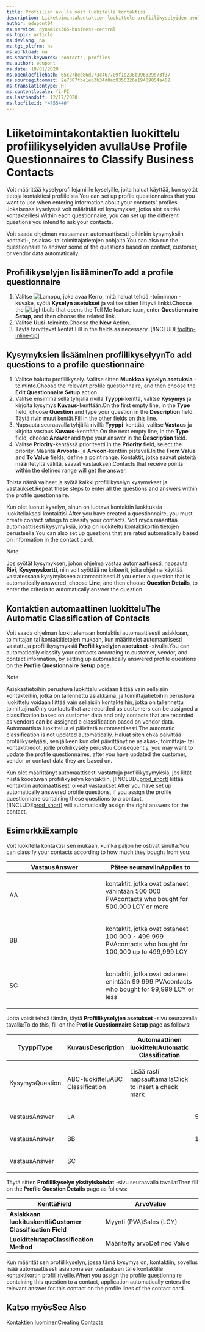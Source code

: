 ```yaml
---
title: Profiilien avulla voit luokitella kontaktisi
description: Liiketoimintakontaktien luokittelu profiilikyselyiden avulla
author: edupont04
ms.service: dynamics365-business-central
ms.topic: article
ms.devlang: na
ms.tgt_pltfrm: na
ms.workload: na
ms.search.keywords: contacts, profiles
ms.author: edupont
ms.date: 10/01/2020
ms.openlocfilehash: 65c27bee86d273c467709f1e238b996829d73f37
ms.sourcegitcommit: 2e7307fbe1eb3b34d0ad9356226a19409054a402
ms.translationtype: HT
ms.contentlocale: fi-FI
ms.lasthandoff: 12/17/2020
ms.locfileid: "4755440"
---
```

# <a name="use-profile-questionnaires-to-classify-business-contacts"></a><span data-ttu-id="18919-103">Liiketoimintakontaktien luokittelu profiilikyselyiden avulla</span><span class="sxs-lookup"><span data-stu-id="18919-103">Use Profile Questionnaires to Classify Business Contacts</span></span>
<span data-ttu-id="18919-104">Voit määrittää kyselyprofiileja niille kyselyille, joita haluat käyttää, kun syötät tietoja kontaktiesi profiileista.</span><span class="sxs-lookup"><span data-stu-id="18919-104">You can set up profile questionnaires that you want to use when entering information about your contacts' profiles.</span></span> <span data-ttu-id="18919-105">Jokaisessa kyselyssä voit määrittää eri kysymykset, jotka aiot esittää kontakteillesi.</span><span class="sxs-lookup"><span data-stu-id="18919-105">Within each questionnaire, you can set up the different questions you intend to ask your contacts.</span></span>  

<span data-ttu-id="18919-106">Voit saada ohjelman vastaamaan automaattisesti joihinkin kysymyksiin kontakti-, asiakas- tai toimittajatietojen pohjalta.</span><span class="sxs-lookup"><span data-stu-id="18919-106">You can also run the questionnaire to answer some of the questions based on contact, customer, or vendor data automatically.</span></span>  

## <a name="to-add-a-profile-questionnaire"></a><span data-ttu-id="18919-107">Profiilikyselyjen lisääminen</span><span class="sxs-lookup"><span data-stu-id="18919-107">To add a profile questionnaire</span></span>
1.  <span data-ttu-id="18919-108">Valitse ![Lamppu, joka avaa Kerro, mitä haluat tehdä -toiminnon](media/ui-search/search_small.png "Kerro, mitä haluat tehdä") -kuvake, syötä **Kyselyn asetukset** ja valitse sitten liittyvä linkki.</span><span class="sxs-lookup"><span data-stu-id="18919-108">Choose the ![Lightbulb that opens the Tell Me feature](media/ui-search/search_small.png "Tell me what you want to do") icon, enter **Questionnaire Setup**, and then choose the related link.</span></span>  
2.  <span data-ttu-id="18919-109">Valitse **Uusi**-toiminto.</span><span class="sxs-lookup"><span data-stu-id="18919-109">Choose the **New** Action.</span></span>  
3.  <span data-ttu-id="18919-110">Täytä tarvittavat kentät.</span><span class="sxs-lookup"><span data-stu-id="18919-110">Fill in the fields as necessary.</span></span> [!INCLUDE[tooltip-inline-tip](includes/tooltip-inline-tip_md.md)]  

## <a name="to-add-questions-to-a-profile-questionnaire"></a><span data-ttu-id="18919-111">Kysymyksien lisääminen profiilikyselyyn</span><span class="sxs-lookup"><span data-stu-id="18919-111">To add questions to a profile questionnaire</span></span>
1.  <span data-ttu-id="18919-112">Valitse haluttu profiilikysely. Valitse sitten **Muokkaa kyselyn asetuksia** -toiminto.</span><span class="sxs-lookup"><span data-stu-id="18919-112">Choose the relevant profile questionnaire, and then choose the **Edit Questionnaire Setup** action.</span></span>  
2.  <span data-ttu-id="18919-113">Valitse ensimmäisellä tyhjällä rivillä **Tyyppi**-kenttä, valitse **Kysymys** ja kirjoita kysymys **Kuvaus**-kenttään.</span><span class="sxs-lookup"><span data-stu-id="18919-113">On the first empty line, in the **Type** field, choose **Question** and type your question in the **Description** field.</span></span> <span data-ttu-id="18919-114">Täytä rivin muut kentät.</span><span class="sxs-lookup"><span data-stu-id="18919-114">Fill in the other fields on this line.</span></span>  
3.  <span data-ttu-id="18919-115">Napsauta seuraavalla tyhjällä rivillä **Tyyppi**-kenttää, valitse **Vastaus** ja kirjoita vastaus **Kuvaus**-kenttään.</span><span class="sxs-lookup"><span data-stu-id="18919-115">On the next empty line, in the **Type** field, choose **Answer** and type your answer in the **Description** field.</span></span>  
4.  <span data-ttu-id="18919-116">Valitse **Priority**-kentässä prioriteetti.</span><span class="sxs-lookup"><span data-stu-id="18919-116">In the **Priority** field, select the priority.</span></span> <span data-ttu-id="18919-117">Määritä **Arvosta**- ja **Arvoon**-kenttiin pisteväli.</span><span class="sxs-lookup"><span data-stu-id="18919-117">In the **From Value** and **To Value** fields, define a point range.</span></span> <span data-ttu-id="18919-118">Kontaktit, jotka saavat pisteitä määritetyltä väliltä, saavat vastauksen.</span><span class="sxs-lookup"><span data-stu-id="18919-118">Contacts that receive points within the defined range will get the answer.</span></span>  

<span data-ttu-id="18919-119">Toista nämä vaiheet ja syötä kaikki profiilikyselyn kysymykset ja vastaukset.</span><span class="sxs-lookup"><span data-stu-id="18919-119">Repeat these steps to enter all the questions and answers within the profile questionnaire.</span></span>

<span data-ttu-id="18919-120">Kun olet luonut kyselyn, sinun on luotava kontaktin luokituksia luokitellaksesi kontaktisi.</span><span class="sxs-lookup"><span data-stu-id="18919-120">After you have created a questionnaire, you must create contact ratings to classify your contacts.</span></span> <span data-ttu-id="18919-121">Voit myös määrittää automaattisesti kysymyksiä, jotka on luokiteltu kontaktikortin tietojen perusteella.</span><span class="sxs-lookup"><span data-stu-id="18919-121">You can also set up questions that are rated automatically based on information in the contact card.</span></span>  

> [!NOTE]
> <span data-ttu-id="18919-122">Jos syötät kysymyksen, johon ohjelma vastaa automaattisesti, napsauta <STRONG>Rivi</STRONG>, <STRONG>Kysymyskortti</STRONG>, niin voit syöttää ne kriteerit, joita ohjelma käyttää vastatessaan kysymykseen automaattisesti.</span><span class="sxs-lookup"><span data-stu-id="18919-122">If you enter a question that is automatically answered, choose <STRONG>Line</STRONG>, and then choose <STRONG>Question Details</STRONG>, to enter the criteria to automatically answer the question.</span></span>

## <a name="the-automatic-classification-of-contacts"></a><span data-ttu-id="18919-123">Kontaktien automaattinen luokittelu</span><span class="sxs-lookup"><span data-stu-id="18919-123">The Automatic Classification of Contacts</span></span>
<span data-ttu-id="18919-124">Voit saada ohjelman luokittelemaan kontaktisi automaattisesti asiakkaan, toimittajan tai kontaktitietojen mukaan, kun määrittelet automaattisesti vastattuja profiilikysymyksiä **Profiilikyselyjen asetukset** -sivulla.</span><span class="sxs-lookup"><span data-stu-id="18919-124">You can automatically classify your contacts according to customer, vendor, and contact information, by setting up automatically answered profile questions on the **Profile Questionnaire Setup** page.</span></span>  

> [!NOTE]
> <span data-ttu-id="18919-125">Asiakastietoihin perustuva luokittelu voidaan liittää vain sellaisiin kontakteihin, jotka on tallennettu asiakkaina, ja toimittajatietoihin perustuva luokittelu voidaan liittää vain sellaisiin kontakteihin, jotka on tallennettu toimittajina.</span><span class="sxs-lookup"><span data-stu-id="18919-125">Only contacts that are recorded as customers can be assigned a classification based on customer data and only contacts that are recorded as vendors can be assigned a classification based on vendor data.</span></span> <span data-ttu-id="18919-126">Automaattista luokittelua ei päivitetä automaattisesti.</span><span class="sxs-lookup"><span data-stu-id="18919-126">The automatic classification is not updated automatically.</span></span> <span data-ttu-id="18919-127">Haluat siten ehkä päivittää profiilikyselyjäsi, sen jälkeen kun olet päivittänyt ne asiakas-, toimittaja- tai kontaktitiedot, joille profiilikysely perustuu.</span><span class="sxs-lookup"><span data-stu-id="18919-127">Consequently, you may want to update the profile questionnaires, after you have updated the customer, vendor or contact data they are based on.</span></span>  

<span data-ttu-id="18919-128">Kun olet määrittänyt automaattisesti vastattuja profiilikysymyksiä, jos liität niistä koostuvan profiilikyselyn kontaktiin, [!INCLUDE[prod_short](includes/prod_short.md)] liittää kontaktiin automaattisesti oikeat vastaukset.</span><span class="sxs-lookup"><span data-stu-id="18919-128">After you have set up automatically answered profile questions, if you assign the profile questionnaire containing these questions to a contact, [!INCLUDE[prod_short](includes/prod_short.md)] will automatically assign the right answers for the contact.</span></span>  

## <a name="example"></a><span data-ttu-id="18919-129">Esimerkki</span><span class="sxs-lookup"><span data-stu-id="18919-129">Example</span></span>
<span data-ttu-id="18919-130">Voit luokitella kontaktisi sen mukaan, kuinka paljon he ostivat sinulta:</span><span class="sxs-lookup"><span data-stu-id="18919-130">You can classify your contacts according to how much they bought from you:</span></span>

<table>
<colgroup>
<col style="width: 50%" />
<col style="width: 50%" />
</colgroup>
<thead>
<tr class="header">
<th><span data-ttu-id="18919-131"><strong>Vastaus</strong></span><span class="sxs-lookup"><span data-stu-id="18919-131"><strong>Answer</strong></span></span></th>
<th><span data-ttu-id="18919-132"><strong>Pätee seuraaviin</strong></span><span class="sxs-lookup"><span data-stu-id="18919-132"><strong>Applies to</strong></span></span></th>
</tr>
</thead>
<tbody>
<tr class="odd">
<td><p><span data-ttu-id="18919-133">A</span><span class="sxs-lookup"><span data-stu-id="18919-133">A</span></span></p></td>
<td><p><span data-ttu-id="18919-134">kontaktit, jotka ovat ostaneet vähintään 500 000 PVA</span><span class="sxs-lookup"><span data-stu-id="18919-134">contacts who bought for 500,000 LCY or more</span></span></p></td>
</tr>
<tr class="even">
<td><p><span data-ttu-id="18919-135">B</span><span class="sxs-lookup"><span data-stu-id="18919-135">B</span></span></p></td>
<td><p><span data-ttu-id="18919-136">kontaktit, jotka ovat ostaneet 100 000 - 499 999 PVA</span><span class="sxs-lookup"><span data-stu-id="18919-136">contacts who bought for 100,000 up to 499,999 LCY</span></span></p></td>
</tr>
<tr class="odd">
<td><p><span data-ttu-id="18919-137">S</span><span class="sxs-lookup"><span data-stu-id="18919-137">C</span></span></p></td>
<td><p><span data-ttu-id="18919-138">kontaktit, jotka ovat ostaneet enintään 99 999 PVA</span><span class="sxs-lookup"><span data-stu-id="18919-138">contacts who bought for 99,999 LCY or less</span></span></p></td>
</tr>
</tbody>
</table>

<span data-ttu-id="18919-139">Jotta voisit tehdä tämän, täytä **Profiilikyselyjen asetukset** -sivu seuraavalla tavalla:</span><span class="sxs-lookup"><span data-stu-id="18919-139">To do this, fill on the **Profile Questionnaire Setup** page as follows:</span></span>


<table>
<colgroup>
<col style="width: 20%" />
<col style="width: 20%" />
<col style="width: 20%" />
<col style="width: 20%" />
<col style="width: 20%" />
</colgroup>
<thead>
<tr class="header">
<th><span data-ttu-id="18919-140"><strong>Tyyppi</strong></span><span class="sxs-lookup"><span data-stu-id="18919-140"><strong>Type</strong></span></span></th>
<th><span data-ttu-id="18919-141"><strong>Kuvaus</strong></span><span class="sxs-lookup"><span data-stu-id="18919-141"><strong>Description</strong></span></span></th>
<th><span data-ttu-id="18919-142"><strong>Automaattinen luokittelu</strong></span><span class="sxs-lookup"><span data-stu-id="18919-142"><strong>Automatic Classification</strong></span></span></th>
<th><span data-ttu-id="18919-143"><strong>Arvosta</strong></span><span class="sxs-lookup"><span data-stu-id="18919-143"><strong>From Value</strong></span></span></th>
<th><span data-ttu-id="18919-144"><strong>Arvoon</strong></span><span class="sxs-lookup"><span data-stu-id="18919-144"><strong>To Value</strong></span></span></th>
</tr>
</thead>
<tbody>
<tr class="odd">
<td><p><span data-ttu-id="18919-145">Kysymys</span><span class="sxs-lookup"><span data-stu-id="18919-145">Question</span></span></p></td>
<td><p><span data-ttu-id="18919-146">ABC-luokittelu</span><span class="sxs-lookup"><span data-stu-id="18919-146">ABC Classification</span></span></p></td>
<td><p><span data-ttu-id="18919-147">Lisää rasti napsauttamalla</span><span class="sxs-lookup"><span data-stu-id="18919-147">Click to insert a check mark</span></span></p></td>
<td><p> </p></td>
<td><p> </p></td>
</tr>
<tr class="even">
<td><p><span data-ttu-id="18919-148">Vastaus</span><span class="sxs-lookup"><span data-stu-id="18919-148">Answer</span></span></p></td>
<td><p><span data-ttu-id="18919-149">L</span><span class="sxs-lookup"><span data-stu-id="18919-149">A</span></span></p></td>
<td><p> </p></td>
<td><p><span data-ttu-id="18919-150">500,000</span><span class="sxs-lookup"><span data-stu-id="18919-150">500,000</span></span></p></td>
<td><p> </p></td>
</tr>
<tr class="odd">
<td><p><span data-ttu-id="18919-151">Vastaus</span><span class="sxs-lookup"><span data-stu-id="18919-151">Answer</span></span></p></td>
<td><p><span data-ttu-id="18919-152">B</span><span class="sxs-lookup"><span data-stu-id="18919-152">B</span></span></p></td>
<td><p> </p></td>
<td><p><span data-ttu-id="18919-153">100,000</span><span class="sxs-lookup"><span data-stu-id="18919-153">100,000</span></span></p></td>
<td><p><span data-ttu-id="18919-154">499,999</span><span class="sxs-lookup"><span data-stu-id="18919-154">499,999</span></span></p></td>
</tr>
<tr class="even">
<td><p><span data-ttu-id="18919-155">Vastaus</span><span class="sxs-lookup"><span data-stu-id="18919-155">Answer</span></span></p></td>
<td><p><span data-ttu-id="18919-156">S</span><span class="sxs-lookup"><span data-stu-id="18919-156">C</span></span></p></td>
<td><p> </p></td>
<td><p> </p></td>
<td><p><span data-ttu-id="18919-157">99 999</span><span class="sxs-lookup"><span data-stu-id="18919-157">99,999</span></span></p></td>
</tr>
</tbody>
</table>

<span data-ttu-id="18919-158">Täytä sitten **Profiilikyselyn yksityiskohdat** -sivu seuraavalla tavalla:</span><span class="sxs-lookup"><span data-stu-id="18919-158">Then fill on the **Profile Question Details** page as follows:</span></span>
<table>
<colgroup>
<col style="width: 50%" />
<col style="width: 50%" />
</colgroup>
<thead>
<tr class="header">
<th><span data-ttu-id="18919-159"><strong>Kenttä</strong></span><span class="sxs-lookup"><span data-stu-id="18919-159"><strong>Field</strong></span></span></th>
<th><span data-ttu-id="18919-160"><strong>Arvo</strong></span><span class="sxs-lookup"><span data-stu-id="18919-160"><strong>Value</strong></span></span></th>
</tr>
</thead>
<tbody>
<tr>
<td><span data-ttu-id="18919-161"><strong>Asiakkaan luokituskenttä</strong></span><span class="sxs-lookup"><span data-stu-id="18919-161"><strong>Customer Classification Field</strong></span></span></td>
<td><span data-ttu-id="18919-162"><emphasis>Myynti (PVA)</emphasis></span><span class="sxs-lookup"><span data-stu-id="18919-162"><emphasis>Sales (LCY)</emphasis></span></span></td>
</tr>
<tr>
<td><span data-ttu-id="18919-163"><strong>Luokittelutapa</strong></span><span class="sxs-lookup"><span data-stu-id="18919-163"><strong>Classification Method</strong></span></span></td>
<td><span data-ttu-id="18919-164"><emphasis>Määritetty arvo</emphasis></span><span class="sxs-lookup"><span data-stu-id="18919-164"><emphasis>Defined Value</emphasis></span></span></td>
</tr>
</tbody>
</table>

<span data-ttu-id="18919-165">Kun määrität sen profiilikyselyn, jossa tämä kysymys on, kontaktiin, sovellus lisää automaattisesti asianomaisen vastauksen tälle kontaktille kontaktikortin profiiliriveille.</span><span class="sxs-lookup"><span data-stu-id="18919-165">When you assign the profile questionnaire containing this question to a contact, application automatically enters the relevant answer for this contact on the profile lines of the contact card.</span></span>

## <a name="see-also"></a><span data-ttu-id="18919-166">Katso myös</span><span class="sxs-lookup"><span data-stu-id="18919-166">See Also</span></span>
[<span data-ttu-id="18919-167">Kontaktien luominen</span><span class="sxs-lookup"><span data-stu-id="18919-167">Creating Contacts</span></span>](marketing-create-contact-companies.md)  
